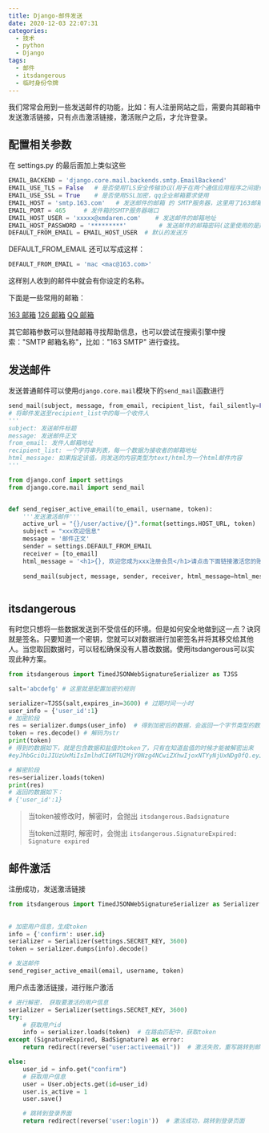 ```yaml
---
title: Django-邮件发送
date: 2020-12-03 22:07:31
categories:
  - 技术
  - python
  - Django
tags:
  - 邮件
  - itsdangerous
  - 临时身份令牌
---
```


我们常常会用到一些发送邮件的功能，比如：有人注册网站之后，需要向其邮箱中发送激活链接，只有点击激活链接，激活账户之后，才允许登录。

## 配置相关参数

在 settings.py 的最后面加上类似这些

```python
EMAIL_BACKEND = 'django.core.mail.backends.smtp.EmailBackend'
EMAIL_USE_TLS = False   # 是否使用TLS安全传输协议(用于在两个通信应用程序之间提供保密性和数据完整性。)
EMAIL_USE_SSL = True    # 是否使用SSL加密，qq企业邮箱要求使用
EMAIL_HOST = 'smtp.163.com'   # 发送邮件的邮箱 的 SMTP服务器，这里用了163邮箱
EMAIL_PORT = 465     # 发件箱的SMTP服务器端口
EMAIL_HOST_USER = 'xxxxx@xmdaren.com'    # 发送邮件的邮箱地址
EMAIL_HOST_PASSWORD = '*********'         # 发送邮件的邮箱密码(这里使用的是授权码)
DEFAULT_FROM_EMAIL = EMAIL_HOST_USER  # 默认的发送方
```

DEFAULT_FROM_EMAIL 还可以写成这样：

```python
DEFAULT_FROM_EMAIL = 'mac <mac@163.com>'
```

这样别人收到的邮件中就会有你设定的名称。

下面是一些常用的邮箱：

[163 邮箱](http://help.163.com/09/1223/14/5R7P3QI100753VB8.html)   [126 邮箱](http://www.126.com/help/client_04.htm)  [QQ 邮箱](https://service.mail.qq.com/cgi-bin/help?subtype=1&&no=166&&id=28)

其它邮箱参数可以登陆邮箱寻找帮助信息，也可以尝试在搜索引擎中搜索："SMTP 邮箱名称"，比如："163 SMTP" 进行查找。

## 发送邮件

 发送普通邮件可以使用`django.core.mail`模块下的`send_mail`函数进行

```python
send_mail(subject, message, from_email, recipient_list, fail_silently=False, html_message=None)
# 将邮件发送至recipient_list中的每一个收件人
'''
subject: 发送邮件标题
message: 发送邮件正文
from_email: 发件人邮箱地址
recipient_list: 一个字符串列表，每一个数据为接收者的邮箱地址
html_message: 如果指定该值，则发送的内容类型为text/html为一个html邮件内容
'''
```



```python
from django.conf import settings
from django.core.mail import send_mail


def send_regiser_active_email(to_email, username, token):
    '''发送激活邮件'''
    active_url = "{}/user/active/{}".format(settings.HOST_URL, token)
    subject = "xxx欢迎信息"
    message = '邮件正文'
    sender = settings.DEFAULT_FROM_EMAIL
    receiver = [to_email]
    html_message = '<h1>{}, 欢迎您成为xxx注册会员</h1>请点击下面链接激活您的账户<br/><a href="{}">{}</a>'.format(username, active_url,
                                                                                            active_url)
    send_mail(subject, message, sender, receiver, html_message=html_message)
    
```

## itsdangerous

有时您只想将一些数据发送到不受信任的环境。但是如何安全地做到这一点？诀窍就是签名。只要知道一个密钥，您就可以对数据进行加密签名并将其移交给其他人。当您取回数据时，可以轻松确保没有人篡改数据。使用itsdangerous可以实现此种方案。

```python
from itsdangerous import TimedJSONWebSignatureSerializer as TJSS

salt='abcdefg' # 这里就是配置加密的规则

serializer=TJSS(salt,expires_in=3600) # 过期时间一小时
user_info = {'user_id':1}
# 加密阶段
res = serializer.dumps(user_info)  # 得到加密后的数据，会返回一个字节类型的数据
token = res.decode() # 解码为str
print(token)
# 得到的数据如下，就是包含数据和盐值的token了，只有在知道盐值的时候才能被解密出来
#eyJhbGciOiJIUzUxMiIsImlhdCI6MTU2MjY0Nzg4NCwiZXhwIjoxNTYyNjUxNDg0fQ.eyJjb25maXJtIjo1fQ.93DtXu9vHQDW0lr7saJhDBt-dcBxNNh_IMTR-JhWnrT-ujQ9SwevSUyW0p2txLS-gtyRHPlH1eD9INksIWilkA

# 解密阶段
res=serializer.loads(token)
print(res)
# 返回的数据如下：
# {'user_id':1}
```

> 当token被修改时，解密时，会抛出 `itsdangerous.Badsignature`
>
> 当token过期时, 解密时，会抛出 `itsdangerous.SignatureExpired: Signature expired`

## 邮件激活

注册成功，发送激活链接

```python
from itsdangerous import TimedJSONWebSignatureSerializer as Serializer
    
    
# 加密用户信息，生成token
info = {'confirm': user.id}
serializer = Serializer(settings.SECRET_KEY, 3600)
token = serializer.dumps(info).decode()

# 发送邮件
send_regiser_active_email(email, username, token)

```

用户点击激活链接，进行账户激活

```python
# 进行解密， 获取要激活的用户信息
serializer = Serializer(settings.SECRET_KEY, 3600)
try:
    # 获取用户id
    info = serializer.loads(token)  # 在路由匹配中，获取token
except (SignatureExpired, BadSignature) as error:
    return redirect(reverse("user:activeemail"))  # 激活失败，重写跳转到邮箱激活页面

else:
    user_id = info.get("confirm")
    # 获取用户信息
    user = User.objects.get(id=user_id)
    user.is_active = 1
    user.save()

    # 跳转到登录界面
    return redirect(reverse('user:login'))  # 激活成功，跳转到登录页面      
```

